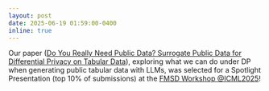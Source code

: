 ```yaml
---
layout: post
date: 2025-06-19 01:59:00-0400
inline: true
---
```


Our paper ([Do You Really Need Public Data? Surrogate Public Data for Differential Privacy on Tabular Data](https://arxiv.org/pdf/2504.14368)), exploring what we can do under DP when generating public tabular data with LLMs, was selected for a Spotlight Presentation (top 10% of submissions) at the [FMSD Workshop @ICML2025](https://icml-structured-fm-workshop.github.io/)! 
